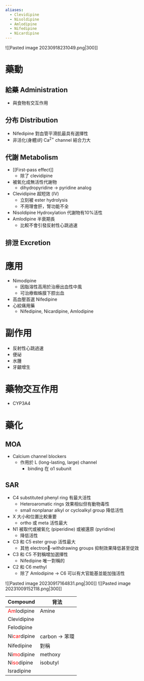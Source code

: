 ```yaml
---
aliases:
  - Clevidipine
  - Nisoldipine
  - Amlodipine
  - Nifedipine
  - Nicardipine
---
```


![[Pasted image 20230918231049.png|300]]
# 藥動
## 給藥 Administration
- 與食物有交互作用
## 分布 Distribution
- Nifedipine 對血管平滑肌最具有選擇性
- 非活化(身體)的 Ca<sup>2+</sup> channel 結合力大
## 代謝 Metabolism
- [[First-pass effect]] 
	- 除了 clevidipine
- 被氧化成無活性代謝物
	- dihydropyridine $\rightarrow$ pyridine analog
- Clevidipine 超短效 (IV)
	- 立刻被 ester hydrolysis
	- 不用理會肝，腎功能不全
- Nisoldipine Hydroxylation 代謝物有10%活性
- Amlodipine 半衰期長
	- 比較不會引發反射性心跳過速
## 排泄 Excretion
# 應用
- Nimodipine 
	- 因脂溶性高用於治療出血性中風
	- 可治療蜘蛛膜下腔出血
- 高血壓首選 Nifedipine 
- 心絞痛用藥
	- Nifedipine, Nicardipine, Amlodipine
# 副作用
-  反射性心跳過速
- 便祕
- 水腫
- 牙齦增生
# 藥物交互作用
- CYP3A4
# 藥化
## MOA
- Calcium channel blockers
	- 作用於 L (long-lasting, large) channel
		- binding 在 α1 subunit
## SAR
- C4 substituted phenyl ring 有最大活性
	- Heteroaromatic rings 效果相似但有動物毒性
	- small nonplanar alkyl or cycloalkyl group 降低活性
- X 大小和位置比較重要
	- ortho 或 meta 活性最大
- N1 被取代或被氧化 (piperidine) 或被還原 (pyridine)
	- 降低活性
- C3 和 C5 ester group 活性最大
	- 其他 electron-withdrawing groups 抑制效果降低甚至促效
- C3 和 C5 不對稱增加選擇性
	- Nifedipine 唯一對稱的
- C2 和 C6 methyl
	- 除了 Amlodipine $\rightarrow$ C6 可以有大官能基並能加強活性

![[Pasted image 20230917164831.png|300]]
![[Pasted image 20231009152118.png|300]]

| Compound                                       | 背法                      |
| ---------------------------------------------- | ------------------------- |
| <span style="color:#ff0000">Am</span>lodipine  | Amine                     |
| Clevidipine                                    |                           |
| Felodipine                                     |                           |
| Ni<span style="color:#ff0000">car</span>dipine | carbon $\rightarrow$ 苯環 |
| Nifedipine                                     | 對稱                      |
| Ni<span style="color:#ff0000">mo</span>dipine  | methoxy                   |
| N<span style="color:#ff0000">iso</span>dipine  | isobutyl                  |
| Isradipine                                     |                           |


